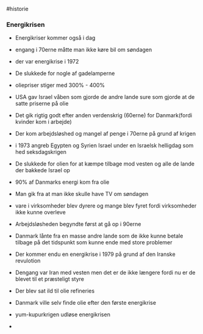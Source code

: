 #historie 
### Energikrisen
- Energikriser kommer også i dag
- engang i 70erne måtte man ikke køre bil om søndagen
- der var energikrise i 1972
- De slukkede for nogle af gadelamperne
- oliepriser stiger med 300% - 400%
- USA gav Israel våben som gjorde de andre lande sure som gjorde at de satte priserne på olie
- Det gik rigtig godt efter anden verdenskrig (60erne) for Danmark(fordi kvinder kom i arbejde)
- Der kom arbejdsløshed og mangel af penge i 70erne på grund af krigen
- i 1973 angreb Egypten og Syrien Israel under en Israelsk helligdag som hed seksdagskrigen
- De slukkede for olien for at kæmpe tilbage mod vesten og alle de lande der bakkede Israel op
- 90% af Danmarks energi kom fra olie
- Man gik fra at man ikke skulle have TV om søndagen
- vare i virksomheder blev dyrere og mange blev fyret fordi virksomheder ikke kunne overleve
- Arbejdsløsheden begyndte først at gå op i 90erne
- Danmark lånte fra en masse andre lande som de ikke kunne betale tilbage på det tidspunkt som kunne ende med store problemer
- Der kommer endu en energikrise i 1979 på grund af den Iranske revulotion
- Dengang var Iran med vesten men det er de ikke længere fordi nu er de blevet til et præsteligt styre
- Der blev sat ild til olie refineries
- Danmark ville selv finde olie efter den første energikrise
- yum-kupurkrigen udløse energikrisen 



- 